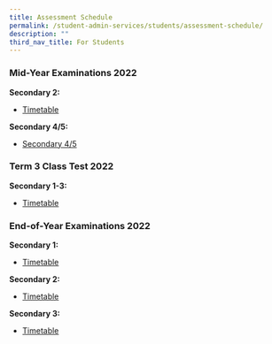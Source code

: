 ```yaml
---
title: Assessment Schedule
permalink: /student-admin-services/students/assessment-schedule/
description: ""
third_nav_title: For Students
---
```

### Mid-Year Examinations 2022

**Secondary 2:**
* [Timetable](/files/2022_MYE_S2_Timetable_04Apr.pdf)

**Secondary 4/5:**
* [Secondary 4/5](/files/2022_MYE_S45_Timetable_01Apr.pdf)

### Term 3 Class Test 2022

**Secondary 1-3:**
* [Timetable](/files/2022_Class-Test-3-Schedule_updated21Jul.pdf)

### End-of-Year Examinations 2022
**Secondary 1:**
* [Timetable](/files/2022_EOYExam_S1_Timetable_22Aug.pdf)

**Secondary 2:**
* [Timetable](/files/2022_EOYExam_S2_Timetable_22Aug.pdf)

**Secondary 3:**
* [Timetable](/files/2022_EOYExam_S3_Timetable_22Aug.pdf)
